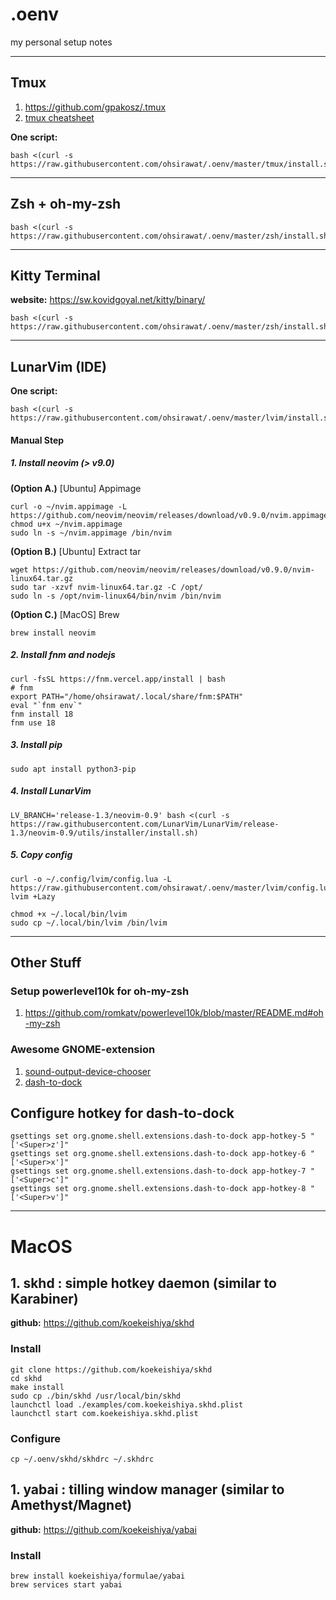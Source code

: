 # .oenv
my personal setup notes

_______________________

## Tmux
1. https://github.com/gpakosz/.tmux
2. [tmux cheatsheet](https://tmuxcheatsheet.com/)

**One script:**
```
bash <(curl -s https://raw.githubusercontent.com/ohsirawat/.oenv/master/tmux/install.sh)
```
_______________________

## Zsh + oh-my-zsh
```
bash <(curl -s https://raw.githubusercontent.com/ohsirawat/.oenv/master/zsh/install.sh)
```

_______________________

## Kitty Terminal
**website:** https://sw.kovidgoyal.net/kitty/binary/
```
bash <(curl -s https://raw.githubusercontent.com/ohsirawat/.oenv/master/zsh/install.sh)
```

_______________________

## LunarVim  (IDE)

**One script:**
```
bash <(curl -s https://raw.githubusercontent.com/ohsirawat/.oenv/master/lvim/install.sh)
```

#### Manual Step
##### 1. Install neovim (> v9.0)
**(Option A.)** [Ubuntu] Appimage
```
curl -o ~/nvim.appimage -L https://github.com/neovim/neovim/releases/download/v0.9.0/nvim.appimage
chmod u+x ~/nvim.appimage
sudo ln -s ~/nvim.appimage /bin/nvim
```
**(Option B.)** [Ubuntu] Extract tar
```
wget https://github.com/neovim/neovim/releases/download/v0.9.0/nvim-linux64.tar.gz
sudo tar -xzvf nvim-linux64.tar.gz -C /opt/
sudo ln -s /opt/nvim-linux64/bin/nvim /bin/nvim
```
**(Option C.)** [MacOS] Brew
```
brew install neovim
```

##### 2. Install fnm and nodejs
```
curl -fsSL https://fnm.vercel.app/install | bash
# fnm
export PATH="/home/ohsirawat/.local/share/fnm:$PATH"
eval "`fnm env`"
fnm install 18
fnm use 18
```

##### 3. Install pip
```
sudo apt install python3-pip
```

##### 4. Install LunarVim
```
LV_BRANCH='release-1.3/neovim-0.9' bash <(curl -s https://raw.githubusercontent.com/LunarVim/LunarVim/release-1.3/neovim-0.9/utils/installer/install.sh)
```

##### 5. Copy config
```
curl -o ~/.config/lvim/config.lua -L https://raw.githubusercontent.com/ohsirawat/.oenv/master/lvim/config.lua
lvim +Lazy

chmod +x ~/.local/bin/lvim
sudo cp ~/.local/bin/lvim /bin/lvim
```
_______________________

## Other Stuff

### Setup powerlevel10k for oh-my-zsh
1. https://github.com/romkatv/powerlevel10k/blob/master/README.md#oh-my-zsh

### Awesome GNOME-extension
1. [sound-output-device-chooser](https://extensions.gnome.org/extension/906/sound-output-device-chooser/) 
2. [dash-to-dock](https://extensions.gnome.org/extension/307/dash-to-dock/) 

## Configure hotkey for dash-to-dock
```
gsettings set org.gnome.shell.extensions.dash-to-dock app-hotkey-5 "['<Super>z']"
gsettings set org.gnome.shell.extensions.dash-to-dock app-hotkey-6 "['<Super>x']"
gsettings set org.gnome.shell.extensions.dash-to-dock app-hotkey-7 "['<Super>c']"
gsettings set org.gnome.shell.extensions.dash-to-dock app-hotkey-8 "['<Super>v']"
```

_______________________

# MacOS
## 1. skhd : simple hotkey daemon (similar to Karabiner)
**github:** https://github.com/koekeishiya/skhd
### Install
```
git clone https://github.com/koekeishiya/skhd
cd skhd
make install
sudo cp ./bin/skhd /usr/local/bin/skhd
launchctl load ./examples/com.koekeishiya.skhd.plist
launchctl start com.koekeishiya.skhd.plist
```
### Configure
```
cp ~/.oenv/skhd/skhdrc ~/.skhdrc
```
## 1. yabai : tilling window manager (similar to Amethyst/Magnet)
**github:** https://github.com/koekeishiya/yabai
### Install
```
brew install koekeishiya/formulae/yabai
brew services start yabai
```
